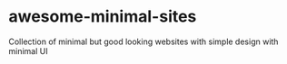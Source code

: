 # awesome-minimal-sites
Collection of minimal but good looking websites with simple design with minimal UI
